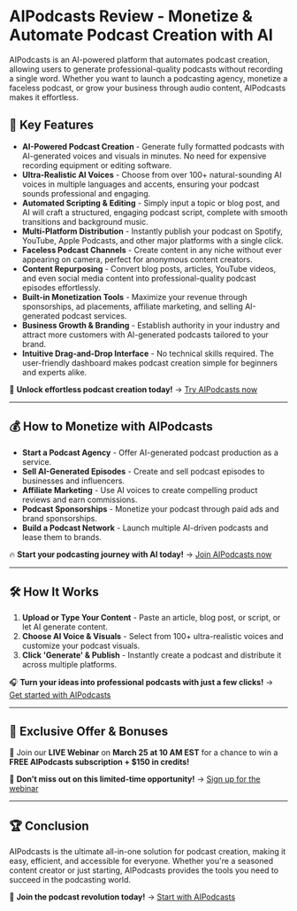 # AIPodcasts Review - Monetize & Automate Podcast Creation with AI



AIPodcasts is an AI-powered platform that automates podcast creation, allowing users to generate professional-quality podcasts without recording a single word. Whether you want to launch a podcasting agency, monetize a faceless podcast, or grow your business through audio content, AIPodcasts makes it effortless.

## 🚀 Key Features

- **AI-Powered Podcast Creation** - Generate fully formatted podcasts with AI-generated voices and visuals in minutes. No need for expensive recording equipment or editing software.
- **Ultra-Realistic AI Voices** - Choose from over 100+ natural-sounding AI voices in multiple languages and accents, ensuring your podcast sounds professional and engaging.
- **Automated Scripting & Editing** - Simply input a topic or blog post, and AI will craft a structured, engaging podcast script, complete with smooth transitions and background music.
- **Multi-Platform Distribution** - Instantly publish your podcast on Spotify, YouTube, Apple Podcasts, and other major platforms with a single click.
- **Faceless Podcast Channels** - Create content in any niche without ever appearing on camera, perfect for anonymous content creators.
- **Content Repurposing** - Convert blog posts, articles, YouTube videos, and even social media content into professional-quality podcast episodes effortlessly.
- **Built-in Monetization Tools** - Maximize your revenue through sponsorships, ad placements, affiliate marketing, and selling AI-generated podcast services.
- **Business Growth & Branding** - Establish authority in your industry and attract more customers with AI-generated podcasts tailored to your brand.
- **Intuitive Drag-and-Drop Interface** - No technical skills required. The user-friendly dashboard makes podcast creation simple for beginners and experts alike.

🎯 **Unlock effortless podcast creation today!** → [Try AIPodcasts now](https://worxclub.com/aipodcasts)

---

## 💰 How to Monetize with AIPodcasts

- **Start a Podcast Agency** - Offer AI-generated podcast production as a service.
- **Sell AI-Generated Episodes** - Create and sell podcast episodes to businesses and influencers.
- **Affiliate Marketing** - Use AI voices to create compelling product reviews and earn commissions.
- **Podcast Sponsorships** - Monetize your podcast through paid ads and brand sponsorships.
- **Build a Podcast Network** - Launch multiple AI-driven podcasts and lease them to brands.

🔥 **Start your podcasting journey with AI today!** → [Join AIPodcasts now](https://worxclub.com/aipodcasts)

---

## 🛠️ How It Works

1. **Upload or Type Your Content** - Paste an article, blog post, or script, or let AI generate content.
2. **Choose AI Voice & Visuals** - Select from 100+ ultra-realistic voices and customize your podcast visuals.
3. **Click 'Generate' & Publish** - Instantly create a podcast and distribute it across multiple platforms.

🎧 **Turn your ideas into professional podcasts with just a few clicks!** → [Get started with AIPodcasts](https://worxclub.com/aipodcasts)

---

## 🎁 Exclusive Offer & Bonuses

📅 Join our **LIVE Webinar** on **March 25 at 10 AM EST** for a chance to win a **FREE AIPodcasts subscription + $150 in credits!**

🎁 **Don’t miss out on this limited-time opportunity!** → [Sign up for the webinar](https://worxclub.com/aipodcasts)

---

## 🏆 Conclusion

AIPodcasts is the ultimate all-in-one solution for podcast creation, making it easy, efficient, and accessible for everyone. Whether you're a seasoned content creator or just starting, AIPodcasts provides the tools you need to succeed in the podcasting world.

🚀 **Join the podcast revolution today!** → [Start with AIPodcasts](https://worxclub.com/aipodcasts)

